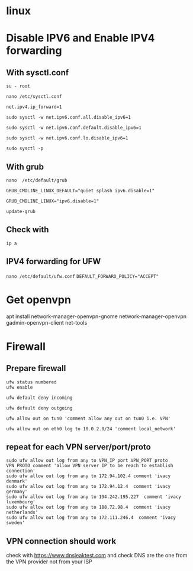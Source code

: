 # linux

# Disable IPV6 and Enable IPV4 forwarding
## With sysctl.conf
`su - root`

`nano /etc/sysctl.conf`

`net.ipv4.ip_forward=1`

`sudo sysctl -w net.ipv6.conf.all.disable_ipv6=1`

`sudo sysctl -w net.ipv6.conf.default.disable_ipv6=1`

`sudo sysctl -w net.ipv6.conf.lo.disable_ipv6=1`

`sudo sysctl -p`

## With grub
`nano  /etc/default/grub`

`GRUB_CMDLINE_LINUX_DEFAULT="quiet splash ipv6.disable=1"`

`GRUB_CMDLINE_LINUX="ipv6.disable=1"`

`update-grub`

## Check with
```ip a```

## IPV4 forwarding for UFW
`nano /etc/default/ufw.conf`
`DEFAULT_FORWARD_POLICY="ACCEPT"`

# Get openvpn
apt install network-manager-openvpn-gnome network-manager-openvpn gadmin-openvpn-client net-tools

# Firewall
## Prepare firewall
```
ufw status numbered
ufw enable
```
```
ufw default deny incoming
```
```
ufw default deny outgoing
```
```
ufw allow out on tun0 'comment allow any out on tun0 i.e. VPN'
```
```
ufw allow out on eth0 log to 10.0.2.0/24 'comment local_network'
```
## repeat for each VPN server/port/proto
```
sudo ufw allow out log from any to VPN_IP port VPN_PORT proto VPN_PROTO comment 'allow VPN server IP to be reach to establish connection'
sudo ufw allow out log from any to 172.94.102.4 comment 'ivacy denmark'
sudo ufw allow out log from any to 172.94.12.4  comment 'ivacy germany'
sudo ufw allow out log from any to 194.242.195.227  comment 'ivacy luxembourg'
sudo ufw allow out log from any to 188.72.98.4  comment 'ivacy netherlands'
sudo ufw allow out log from any to 172.111.246.4  comment 'ivacy sweden'
```
## VPN connection should work
check with https://www.dnsleaktest.com and check DNS are the one from the VPN provider not from your ISP


